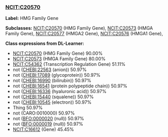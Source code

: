 
### [NCIT:C20570](http://purl.obolibrary.org/obo/NCIT_C20570)
**Label:** HMG Family Gene

**Subclasses:** [NCIT:C20570](http://purl.obolibrary.org/obo/NCIT_C20570) (HMG Family Gene), [NCIT:C20573](http://purl.obolibrary.org/obo/NCIT_C20573) (HMGA Family Gene), [NCIT:C20577](http://purl.obolibrary.org/obo/NCIT_C20577) (HMGA2 Gene), [NCIT:C20576](http://purl.obolibrary.org/obo/NCIT_C20576) (HMGA1 Gene), 

**Class expressions from DL-Learner:**

- [NCIT:C20570](http://purl.obolibrary.org/obo/NCIT_C20570) (HMG Family Gene) 90.00%
- [NCIT:C20573](http://purl.obolibrary.org/obo/NCIT_C20573) (HMGA Family Gene) 80.00%
- [NCIT:C54362](http://purl.obolibrary.org/obo/NCIT_C54362) (Transcription Regulation Gene) 51.11%
- not ([CHEBI:22563](http://purl.obolibrary.org/obo/CHEBI_22563) (anion)) 50.97%
- not ([CHEBI:17089](http://purl.obolibrary.org/obo/CHEBI_17089) (glycoprotein)) 50.97%
- not ([CHEBI:16990](http://purl.obolibrary.org/obo/CHEBI_16990) (bilirubin)) 50.97%
- not ([CHEBI:16541](http://purl.obolibrary.org/obo/CHEBI_16541) (protein polypeptide chain)) 50.97%
- not ([CHEBI:16336](http://purl.obolibrary.org/obo/CHEBI_16336) (hyaluronic acid)) 50.97%
- not ([CHEBI:15440](http://purl.obolibrary.org/obo/CHEBI_15440) (squalene)) 50.97%
- not ([CHEBI:10545](http://purl.obolibrary.org/obo/CHEBI_10545) (electron)) 50.97%
- Thing 50.97%
- not (CARO:0010000) 50.97%
- not ([BFO:0000020](http://purl.obolibrary.org/obo/BFO_0000020) (null)) 50.97%
- not ([BFO:0000019](http://purl.obolibrary.org/obo/BFO_0000019) (null)) 50.97%
- [NCIT:C16612](http://purl.obolibrary.org/obo/NCIT_C16612) (Gene) 45.45%



